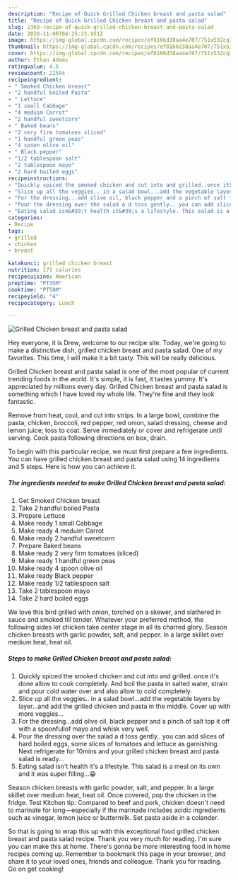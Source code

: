 ```yaml
---
description: "Recipe of Quick Grilled Chicken breast and pasta salad"
title: "Recipe of Quick Grilled Chicken breast and pasta salad"
slug: 2369-recipe-of-quick-grilled-chicken-breast-and-pasta-salad
date: 2020-11-06T04:25:23.951Z
image: https://img-global.cpcdn.com/recipes/ef8166d38aa4e707/751x532cq70/grilled-chicken-breast-and-pasta-salad-recipe-main-photo.jpg
thumbnail: https://img-global.cpcdn.com/recipes/ef8166d38aa4e707/751x532cq70/grilled-chicken-breast-and-pasta-salad-recipe-main-photo.jpg
cover: https://img-global.cpcdn.com/recipes/ef8166d38aa4e707/751x532cq70/grilled-chicken-breast-and-pasta-salad-recipe-main-photo.jpg
author: Ethan Adams
ratingvalue: 4.6
reviewcount: 22504
recipeingredient:
- " Smoked Chicken breast"
- "2 handful boiled Pasta"
- " Lettuce"
- "1 small Cabbage"
- "4 meduim Carrot"
- "2 handful sweetcorn"
- " Baked beans"
- "2 very firm tomatoes sliced"
- "1 handful green peas"
- "4 spoon olive oil"
- " Black pepper"
- "1/2 tablespoon salt"
- "2 tablespoon mayo"
- "2 hard boiled eggs"
recipeinstructions:
- "Quickly spiced the smoked chicken and cut into and grilled..once it&#39;s done allow to cook completely. And boil the pasta in salted water, strain and pour cold water over and also allow to cold completely."
- "Slice up all the veggies.. in a salad bowl...add the vegetable layers by layer...and add the grilled chicken and pasta in the middle. Cover up with more veggies..."
- "For the dressing...add olive oil, black pepper and a pinch of salt top it off with a spoonfullof mayo and whisk very well."
- "Pour the dressing over the salad a d toss gently.. you can add slices of hard boiled eggs, some slices of tomatoes and lettuce as garnishing. Next refrigerate for 10mins and your grilled chicken breast and pasta salad is ready..."
- "Eating salad isn&#39;t health it&#39;s a lifestyle. This salad is a meal on its own and it was super filling...😁"
categories:
- Recipe
tags:
- grilled
- chicken
- breast

katakunci: grilled chicken breast 
nutrition: 171 calories
recipecuisine: American
preptime: "PT35M"
cooktime: "PT58M"
recipeyield: "4"
recipecategory: Lunch

---
```



![Grilled Chicken breast and pasta salad](https://img-global.cpcdn.com/recipes/ef8166d38aa4e707/751x532cq70/grilled-chicken-breast-and-pasta-salad-recipe-main-photo.jpg)

Hey everyone, it is Drew, welcome to our recipe site. Today, we're going to make a distinctive dish, grilled chicken breast and pasta salad. One of my favorites. This time, I will make it a bit tasty. This will be really delicious.

Grilled Chicken breast and pasta salad is one of the most popular of current trending foods in the world. It's simple, it is fast, it tastes yummy. It's appreciated by millions every day. Grilled Chicken breast and pasta salad is something which I have loved my whole life. They're fine and they look fantastic.

Remove from heat, cool, and cut into strips. In a large bowl, combine the pasta, chicken, broccoli, red pepper, red onion, salad dressing, cheese and lemon juice; toss to coat. Serve immediately or cover and refrigerate until serving. Cook pasta following directions on box, drain.


To begin with this particular recipe, we must first prepare a few ingredients. You can have grilled chicken breast and pasta salad using 14 ingredients and 5 steps. Here is how you can achieve it.

<!--inarticleads1-->

##### The ingredients needed to make Grilled Chicken breast and pasta salad:

1. Get  Smoked Chicken breast
1. Take 2 handful boiled Pasta
1. Prepare  Lettuce
1. Make ready 1 small Cabbage
1. Make ready 4 meduim Carrot
1. Make ready 2 handful sweetcorn
1. Prepare  Baked beans
1. Make ready 2 very firm tomatoes (sliced)
1. Make ready 1 handful green peas
1. Make ready 4 spoon olive oil
1. Make ready  Black pepper
1. Make ready 1/2 tablespoon salt
1. Take 2 tablespoon mayo
1. Take 2 hard boiled eggs


We love this bird grilled with onion, torched on a skewer, and slathered in sauce and smoked till tender. Whatever your preferred method, the following sides let chicken take center stage in all its charred glory. Season chicken breasts with garlic powder, salt, and pepper. In a large skillet over medium heat, heat oil. 

<!--inarticleads2-->

##### Steps to make Grilled Chicken breast and pasta salad:

1. Quickly spiced the smoked chicken and cut into and grilled..once it&#39;s done allow to cook completely. And boil the pasta in salted water, strain and pour cold water over and also allow to cold completely.
1. Slice up all the veggies.. in a salad bowl...add the vegetable layers by layer...and add the grilled chicken and pasta in the middle. Cover up with more veggies...
1. For the dressing...add olive oil, black pepper and a pinch of salt top it off with a spoonfullof mayo and whisk very well.
1. Pour the dressing over the salad a d toss gently.. you can add slices of hard boiled eggs, some slices of tomatoes and lettuce as garnishing. Next refrigerate for 10mins and your grilled chicken breast and pasta salad is ready...
1. Eating salad isn&#39;t health it&#39;s a lifestyle. This salad is a meal on its own and it was super filling...😁


Season chicken breasts with garlic powder, salt, and pepper. In a large skillet over medium heat, heat oil. Once covered, pop the chicken in the fridge. Test Kitchen tip: Compared to beef and pork, chicken doesn&#39;t need to marinate for long—especially if the marinade includes acidic ingredients such as vinegar, lemon juice or buttermilk. Set pasta aside in a colander. 

So that is going to wrap this up with this exceptional food grilled chicken breast and pasta salad recipe. Thank you very much for reading. I'm sure you can make this at home. There's gonna be more interesting food in home recipes coming up. Remember to bookmark this page in your browser, and share it to your loved ones, friends and colleague. Thank you for reading. Go on get cooking!
